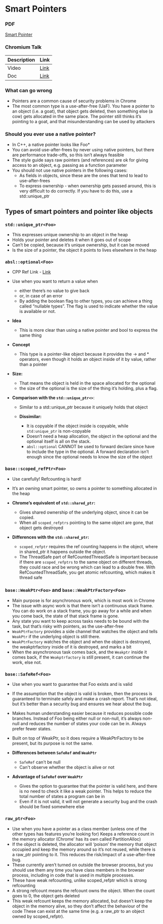 # Smart Pointers

### PDF
[Smart Pointer](./docs/Smart%20Pointers%20C++.pdf)

### Chromium Talk

 | Description | Link                                                                                          |
 | ----------- | --------------------------------------------------------------------------------------------- |
 | Video       | [Link](https://www.youtube.com/watch?v=MpwbWSEDfjM )                                          |
 | Doc         | [Link](https://docs.google.com/document/d/1VRevv8JhlP4I8fIlvf87IrW2IRjE0PbkSfIcI6-UbJo/edit ) |
  
  

### What can go wrong

*   Pointers are a common cause of security problems in Chrome
*   The most common type is a use-after-free (UaF). You have a pointer to an object (i.e. a goat), that object gets deleted, then something else (a cow) gets allocated in the same place. The pointer still thinks it’s pointing to a goat, and that misunderstanding can be used by attackers

### Should you ever use a native pointer?

*   In C++, a native pointer looks like Foo*
*   You can avoid use-after-frees by never using native pointers, but there are performance trade-offs, so this isn’t always feasible
*   The style guide says raw pointers (and references) are ok for giving access to an object, e.g. passing as a function parameter
*   You should not use native pointers in the following cases:
    *   As fields in objects, since these are the ones that tend to lead to use-after-frees
    *   To express ownership - when ownership gets passed around, this is very difficult to do correctly. If you have to do this, use a std::unique_ptr

## Types of smart pointers and pointer like objects

### `std::unique_ptr<Foo>`

*   This expresses unique ownership to an object in the heap
*   Holds your pointer and deletes it when it goes out of scope
*   Can’t be copied, because it’s unique ownership, but it can be moved
*   Is the size of a pointer, the object it points to lives elsewhere in the heap

### `absl::optional<Foo>`

*   CPP Ref Link - [Link](https://www.cppstories.com/2018/05/using-optional/)

*   Use when you want to return a value when 
    *   either there’s no value to give back
    *   or, in case of an error
    *   By adding the boolean flag to other types, you can achieve a thing called “nullable types”. The flag is used to indicate whether the value is available or not.

*   **Idea**
    *   This is more clear than using a native pointer and bool to express the same thing

*   **Concept**
    *   This type is a pointer-like object because it provides the -> and * operators, even though it holds an object inside of it by value, rather than a pointer
  
*   **Size:**
    *   That means the object is held in the space allocated for the optional
    *   the size of the optional is the size of the thing it’s holding, plus a flag.

*   **Comparison with the `std::unique_ptr<>`**:
    
    *   Similar to a std::unique_ptr because it uniquely holds that object
    
    *   **Dissimilar:**
        *   It is copyable if the object inside is copyable, while `std:unique_ptr` is non-copyable
        *   Doesn’t need a heap allocation, the object in the optional and the optional itself is all on the stack.
        *   `absl::optional` CANNOT be used to forward declare since have to include the type in the optional. A forward declaration isn’t enough since the optional needs to know the size of the object


### `base::scoped_refPtr<Foo>`

*   Use carefully! Refcounting is hard!
*   It’s an owning smart pointer, so owns a pointer to something allocated in the heap
  
*   **Chrome’s equivalent of `std::shared_ptr`:**

    *   Gives shared ownership of the underlying object, since it can be copied.
    *   When all `scoped_refptrs` pointing to the same object are gone, that object gets destroyed

*   **Differences with the `std::shared_ptr`:**

    *   `scoped_refptr` requires the ref counting happens in the object, where in shared_ptr it happens outside the object.
    * The ThreadSafe part of RefCountedThreadSafe is important because if there are `scoped_refptrs` to the same object on different threads, they could race and be wrong which can lead to a double free. With RefCountedThreadSafe, you get atomic refcounting, which makes it thread safe

### `base::WeakPtr<Foo>` and `base::WeakPtrFactory<Foo>`

*   Main purpose is for asynchronous work, which is most work in Chrome
*   The issue with async work is that there isn’t a continuous stack frame. You can do work on a stack frame, you go away for a while and when you come back, the state of that stack frame is gone. 
*   Any state you want to keep across tasks needs to be bound with the task, but that’s risky with pointers, as the use-after-free 
*   `WeakPtrFactory` provides a side channel that watches the object and tells `WeakPtr` if the underlying object is still there.
*   `WeakPtrFactory` watches the object and when the object is destroyed, the weakptrfactory inside of it is destroyed, and marks a bit
*   When the asynchronous task comes back, and the `Weakptr` inside it comes back, if the `Weakptrfactory` is still present, it can continue the work, else not. 

### `base::SafeRef<Foo>`

*   Use when you want to guarantee that Foo exists and is valid
*   If the assumption that the object is valid is broken, then the process is guaranteed to terminate safely and make a crash report. That’s not ideal, but it’s better than a security bug and ensures we hear about the bug.
*   Makes human understanding easier because it reduces possible code branches. Instead of Foo being either null or non-null, it’s always non-null and reduces the number of states your code can be in. Always prefer fewer states.
*   Built on top of WeakPtr, so it does require a WeakPtrFactory to be present, but its purpose is not the same. 

*   **Differences between `SafeRef` and `WeakPtr`**
    *   `SafeRef` can't be null
    *   Can't observe whether the object is alive or not
  
*   **Advantage of `SafeRef` over `WeakPtr`**
    *   Gives the option to guarantee that the pointer is valid here, and there is no need to check it like a weak pointer. This helps to reduce the total number of states a program can be in
    *   Even if it is not valid, it will not generate a security bug and the crash should be fixed somewhere else



### `raw_ptr<Foo>`
*   Use when you have a pointer as a class member (unless one of the other types has features you’re looking for)
Keeps a reference count in the memory allocator (Chrome’ has its own called PartitionAlloc)
*   If the object is deleted, the allocator will ‘poison’ the memory that object occupied and keep the memory around so it’s not reused, while there is a raw_ptr pointing to it. This reduces the risk/impact of a use-after-free bug.
*   These currently aren’t turned on outside the browser process, but you should use them any time you have class members in the browser process, including in code that is used in multiple processes.
*   These have weak refcounting, unlike scoped_refptr which is strong refcounting
*   A strong refcount means the refcount owns the object. When the count goes to 0, the object gets deleted 
*   This weak refcount keeps the memory allocated, but doesn’t keep the object in the memory alive, so they don’t affect the behaviour of the code
These can exist at the same time (e.g. a raw_ptr to an object owned by scoped_refptr).
	
		
		

